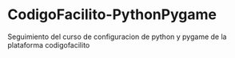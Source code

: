 # CodigoFacilito-PythonPygame
Seguimiento del curso de configuracion de python y pygame de la plataforma codigofacilito
